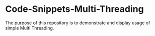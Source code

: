 # Code-Snippets-Multi-Threading
The purpose of this repository is to demonstrate and display usage of simple Multi Threading.
